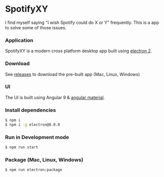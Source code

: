 # SpotifyXY

I find myself saying "I wish Spotify could do X or Y" frequently. This is a app to solve some of those issues.

### Application
SpotifyXY is a modern cross platform desktop app built using [electron 2](https://github.com/electron/electron).

### Download
See [releases](https://github.com/schulzetenberg/SpotifyXY/releases) to download the pre-built app (Mac, Linux, Windows)

### UI
The UI is built using Angular 9 & [angular material](https://github.com/angular/material2).

### Install dependencies
```sh
$ npm i
$ npm i -g electron@8.0.0
```
### Run in Development mode
```sh
$ npm run start
```
### Package (Mac, Linux, Windows)
```sh
$ npm run electron:package
```
